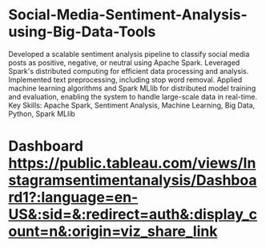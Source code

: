 # Social-Media-Sentiment-Analysis-using-Big-Data-Tools
Developed a scalable sentiment analysis pipeline to classify social media posts as positive, negative, or neutral using Apache Spark. Leveraged Spark's distributed computing for efficient data processing and analysis. Implemented text preprocessing, including stop word removal. Applied machine learning algorithms and Spark MLlib for distributed model training and evaluation, enabling the system to handle large-scale data in real-time. Key Skills: Apache Spark, Sentiment Analysis, Machine Learning, Big Data, Python, Spark MLlib

# Dashboard <a>https://public.tableau.com/views/Instagramsentimentanalysis/Dashboard1?:language=en-US&:sid=&:redirect=auth&:display_count=n&:origin=viz_share_link</a>
